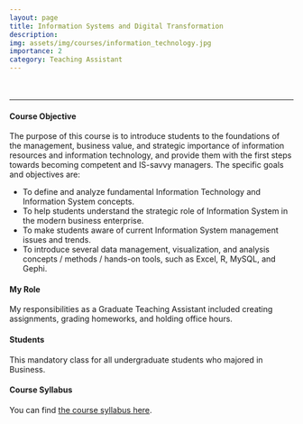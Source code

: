 ```yaml
---
layout: page
title: Information Systems and Digital Transformation
description:
img: assets/img/courses/information_technology.jpg
importance: 2
category: Teaching Assistant
---
```


<hr style="margin-top: 3rem"/>

#### Course Objective
The purpose of this course is to introduce students to the foundations of the management, business value, and strategic importance of information resources and information technology, and provide them with the first steps towards becoming competent and IS-savvy managers. The specific goals and objectives are:
- To define and analyze fundamental Information Technology and Information System concepts.
- To help students understand the strategic role of Information System in the modern business enterprise.
- To make students aware of current Information System management issues and trends.
- To introduce several data management, visualization, and analysis concepts / methods / hands-on tools, such as Excel, R, MySQL, and Gephi.

#### My Role
My responsibilities as a Graduate Teaching Assistant included creating assignments, grading homeworks, and holding office hours.

#### Students
This mandatory class for all undergraduate students who majored in Business.

#### Course Syllabus
You can find <a href="/../assets/pdf/courses/MGT2210_Spring 2020_Syllabus.pdf" target="_blank" rel="noopener noreferrer">the course syllabus here</a>.
